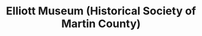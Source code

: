 ---
layout: repo
title: "Elliott Museum (Historical Society of Martin County)"
id: 1019
permalink: repos/1019/
---
